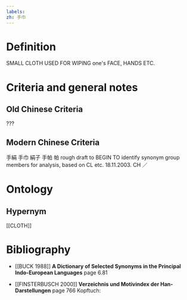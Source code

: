 ```yaml
---
labels: 
zh: 手巾
---
```


# Definition
SMALL CLOTH USED FOR WIPING one's FACE, HANDS ETC.
# Criteria and general notes
## Old Chinese Criteria
???
## Modern Chinese Criteria
手絹
手巾
絹子
手帕
帕
rough draft to BEGIN TO identify synonym group members for analysis, based on CL etc. 18.11.2003. CH ／
# Ontology

## Hypernym
[[CLOTH]]
# Bibliography
- [[BUCK 1988]]
**A Dictionary of Selected Synonyms in the Principal Indo-European Languages** page 6.81

- [[FINSTERBUSCH 2000]]
**Verzeichnis und Motivindex der Han-Darstellungen** page 766
Kopftuch: